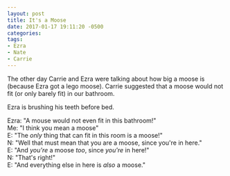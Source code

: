 ```yaml
---
layout: post
title: It's a Moose
date: 2017-01-17 19:11:20 -0500
categories:
tags:
- Ezra
- Nate
- Carrie
---
```


The other day Carrie and Ezra were talking about how big a moose is (because Ezra got a lego moose). Carrie suggested that a moose would not fit (or only barely fit) in our bathroom.

Ezra is brushing his teeth before bed.

Ezra: "A mouse would not even fit in this bathroom!"<br/>
Me: "I think you mean a moose"<br/>
E: "The _only_ thing that can fit in this room is a moose!"<br/>
N: "Well that must mean that you are a moose, since you're in here."<br/>
E: "And _you're_ a moose _too_, since _you're_ in here!"<br/>
N: "That's right!"<br/>
E: "And everything else in here is _also_ a moose."<br/>

